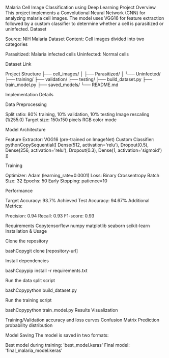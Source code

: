 Malaria Cell Image Classification using Deep Learning
Project Overview
This project implements a Convolutional Neural Network (CNN) for analyzing malaria cell images. The model uses VGG16 for feature extraction followed by a custom classifier to determine whether a cell is parasitized or uninfected.
Dataset

Source: NIH Malaria Dataset
Content: Cell images divided into two categories

Parasitized: Malaria infected cells
Uninfected: Normal cells


Dataset Link

Project Structure
├── cell_images/
│   ├── Parasitized/
│   └── Uninfected/
├── training/
├── validation/
├── testing/
├── build_dataset.py
├── train_model.py
├── saved_models/
└── README.md

Implementation Details

Data Preprocessing

Split ratio: 80% training, 10% validation, 10% testing
Image rescaling (1/255.0)
Target size: 150x150 pixels
RGB color mode


Model Architecture

Feature Extractor: VGG16 (pre-trained on ImageNet)
Custom Classifier:
pythonCopySequential([
    Dense(512, activation='relu'),
    Dropout(0.5),
    Dense(256, activation='relu'),
    Dropout(0.3),
    Dense(1, activation='sigmoid')
])



Training

Optimizer: Adam (learning_rate=0.0001)
Loss: Binary Crossentropy
Batch Size: 32
Epochs: 50
Early Stopping: patience=10



Performance

Target Accuracy: 93.7%
Achieved Test Accuracy: 94.67%
Additional Metrics:

Precision: 0.94
Recall: 0.93
F1-score: 0.93



Requirements
Copytensorflow
numpy
matplotlib
seaborn
scikit-learn
Installation & Usage

Clone the repository

bashCopygit clone [repository-url]

Install dependencies

bashCopypip install -r requirements.txt

Run the data split script

bashCopypython build_dataset.py

Run the training script

bashCopypython train_model.py
Results Visualization

Training/Validation accuracy and loss curves
Confusion Matrix
Prediction probability distribution

Model Saving
The model is saved in two formats:

Best model during training: 'best_model.keras'
Final model: 'final_malaria_model.keras'
